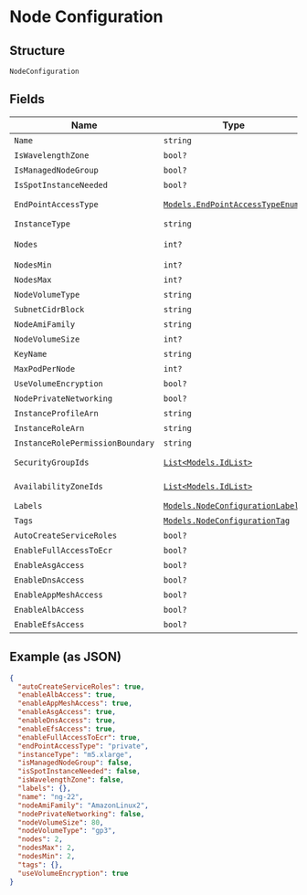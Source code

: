 
# Node Configuration

## Structure

`NodeConfiguration`

## Fields

| Name | Type | Tags | Description |
|  --- | --- | --- | --- |
| `Name` | `string` | Optional | Name of the nodeGroup. |
| `IsWavelengthZone` | `bool?` | Optional | **Default**: `false` |
| `IsManagedNodeGroup` | `bool?` | Optional | **Default**: `false` |
| `IsSpotInstanceNeeded` | `bool?` | Optional | **Default**: `false` |
| `EndPointAccessType` | [`Models.EndPointAccessTypeEnum?`](../../doc/models/end-point-access-type-enum.md) | Optional | **Default**: `EndPointAccessTypeEnum.private` |
| `InstanceType` | `string` | Optional | **Default**: `"m5.xlarge"` |
| `Nodes` | `int?` | Optional | **Default**: `2`<br>**Constraints**: `>= 0`, `<= 1024` |
| `NodesMin` | `int?` | Optional | **Constraints**: `>= 0`, `<= 1024` |
| `NodesMax` | `int?` | Optional | **Constraints**: `>= 0`, `<= 1024` |
| `NodeVolumeType` | `string` | Optional | - |
| `SubnetCidrBlock` | `string` | Optional | - |
| `NodeAmiFamily` | `string` | Optional | **Default**: `"AmazonLinux2"` |
| `NodeVolumeSize` | `int?` | Optional | **Constraints**: `>= 0`, `<= 1024` |
| `KeyName` | `string` | Optional | - |
| `MaxPodPerNode` | `int?` | Optional | **Constraints**: `>= 0`, `<= 1024` |
| `UseVolumeEncryption` | `bool?` | Optional | **Default**: `true` |
| `NodePrivateNetworking` | `bool?` | Optional | **Default**: `false` |
| `InstanceProfileArn` | `string` | Optional | - |
| `InstanceRoleArn` | `string` | Optional | - |
| `InstanceRolePermissionBoundary` | `string` | Optional | - |
| `SecurityGroupIds` | [`List<Models.IdList>`](../../doc/models/id-list.md) | Optional | **Constraints**: *Maximum Items*: `100` |
| `AvailabilityZoneIds` | [`List<Models.IdList>`](../../doc/models/id-list.md) | Optional | **Constraints**: *Maximum Items*: `100` |
| `Labels` | [`Models.NodeConfigurationLabel`](../../doc/models/node-configuration-label.md) | Optional | - |
| `Tags` | [`Models.NodeConfigurationTag`](../../doc/models/node-configuration-tag.md) | Optional | - |
| `AutoCreateServiceRoles` | `bool?` | Optional | **Default**: `true` |
| `EnableFullAccessToEcr` | `bool?` | Optional | - |
| `EnableAsgAccess` | `bool?` | Optional | - |
| `EnableDnsAccess` | `bool?` | Optional | - |
| `EnableAppMeshAccess` | `bool?` | Optional | - |
| `EnableAlbAccess` | `bool?` | Optional | - |
| `EnableEfsAccess` | `bool?` | Optional | - |

## Example (as JSON)

```json
{
  "autoCreateServiceRoles": true,
  "enableAlbAccess": true,
  "enableAppMeshAccess": true,
  "enableAsgAccess": true,
  "enableDnsAccess": true,
  "enableEfsAccess": true,
  "enableFullAccessToEcr": true,
  "endPointAccessType": "private",
  "instanceType": "m5.xlarge",
  "isManagedNodeGroup": false,
  "isSpotInstanceNeeded": false,
  "isWavelengthZone": false,
  "labels": {},
  "name": "ng-22",
  "nodeAmiFamily": "AmazonLinux2",
  "nodePrivateNetworking": false,
  "nodeVolumeSize": 80,
  "nodeVolumeType": "gp3",
  "nodes": 2,
  "nodesMax": 2,
  "nodesMin": 2,
  "tags": {},
  "useVolumeEncryption": true
}
```

